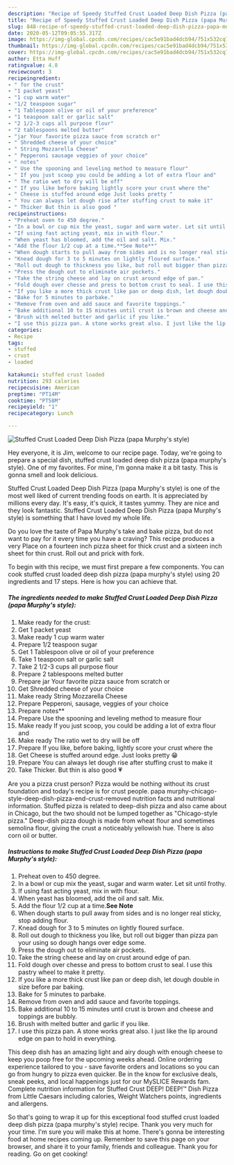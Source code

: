 ```yaml
---
description: "Recipe of Speedy Stuffed Crust Loaded Deep Dish Pizza (papa Murphy&amp;#39;s style)"
title: "Recipe of Speedy Stuffed Crust Loaded Deep Dish Pizza (papa Murphy&amp;#39;s style)"
slug: 848-recipe-of-speedy-stuffed-crust-loaded-deep-dish-pizza-papa-murphy-and-39-s-style
date: 2020-05-12T09:05:55.317Z
image: https://img-global.cpcdn.com/recipes/cac5e91bad4dcb94/751x532cq70/stuffed-crust-loaded-deep-dish-pizza-papa-murphys-style-recipe-main-photo.jpg
thumbnail: https://img-global.cpcdn.com/recipes/cac5e91bad4dcb94/751x532cq70/stuffed-crust-loaded-deep-dish-pizza-papa-murphys-style-recipe-main-photo.jpg
cover: https://img-global.cpcdn.com/recipes/cac5e91bad4dcb94/751x532cq70/stuffed-crust-loaded-deep-dish-pizza-papa-murphys-style-recipe-main-photo.jpg
author: Etta Huff
ratingvalue: 4.8
reviewcount: 3
recipeingredient:
- " for the crust"
- "1 packet yeast"
- "1 cup warm water"
- "1/2 teaspoon sugar"
- "1 Tablespoon olive or oil of your preference"
- "1 teaspoon salt or garlic salt"
- "2 1/2-3 cups all purpose flour"
- "2 tablespoons melted butter"
- "jar Your favorite pizza sauce from scratch or"
- " Shredded cheese of your choice"
- " String Mozzarella Cheese"
- " Pepperoni sausage veggies of your choice"
- " notes"
- " Use the spooning and leveling method to measure flour"
- " If you just scoop you could be adding a lot of extra flour and"
- " The ratio wet to dry will be off"
- " If you like before baking lightly score your crust where the"
- " Cheese is stuffed around edge Just looks pretty "
- " You can always let dough rise after stuffing crust to make it"
- " Thicker But thin is also good "
recipeinstructions:
- "Preheat oven to 450 degree."
- "In a bowl or cup mix the yeast, sugar and warm water. Let sit until frothy."
- "If using fast acting yeast, mix in with flour."
- "When yeast has bloomed, add the oil and salt. Mix."
- "Add the flour 1/2 cup at a time.**See Note**"
- "When dough starts to pull away from sides and is no longer real sticky, stop adding flour."
- "Knead dough for 3 to 5 minutes on lightly floured surface."
- "Roll out dough to thickness you like, but roll out bigger than pizza pan your using so dough hangs over edge some."
- "Press the dough out to eliminate air pockets."
- "Take the string cheese and lay on crust around edge of pan."
- "Fold dough over chesse and press to bottom crust to seal. I use this pastry wheel to make it pretty."
- "If you like a more thick crust like pan or deep dish, let dough double in size before par baking."
- "Bake for 5 minutes to parbake."
- "Remove from oven and add sauce and favorite toppings."
- "Bake additional 10 to 15 minutes until crust is brown and cheese and toppings are bubbly."
- "Brush with melted butter and garlic if you like."
- "I use this pizza pan. A stone works great also. I just like the lip around edge on pan to hold in everything."
categories:
- Recipe
tags:
- stuffed
- crust
- loaded

katakunci: stuffed crust loaded 
nutrition: 293 calories
recipecuisine: American
preptime: "PT14M"
cooktime: "PT58M"
recipeyield: "1"
recipecategory: Lunch

---
```



![Stuffed Crust Loaded Deep Dish Pizza (papa Murphy&#39;s style)](https://img-global.cpcdn.com/recipes/cac5e91bad4dcb94/751x532cq70/stuffed-crust-loaded-deep-dish-pizza-papa-murphys-style-recipe-main-photo.jpg)

Hey everyone, it is Jim, welcome to our recipe page. Today, we're going to prepare a special dish, stuffed crust loaded deep dish pizza (papa murphy&#39;s style). One of my favorites. For mine, I'm gonna make it a bit tasty. This is gonna smell and look delicious.

Stuffed Crust Loaded Deep Dish Pizza (papa Murphy&#39;s style) is one of the most well liked of current trending foods on earth. It is appreciated by millions every day. It's easy, it's quick, it tastes yummy. They are nice and they look fantastic. Stuffed Crust Loaded Deep Dish Pizza (papa Murphy&#39;s style) is something that I have loved my whole life.

Do you love the taste of Papa Murphy&#39;s take and bake pizza, but do not want to pay for it every time you have a craving? This recipe produces a very Place on a fourteen inch pizza sheet for thick crust and a sixteen inch sheet for thin crust. Roll out and prick with fork.


To begin with this recipe, we must first prepare a few components. You can cook stuffed crust loaded deep dish pizza (papa murphy&#39;s style) using 20 ingredients and 17 steps. Here is how you can achieve that.

<!--inarticleads1-->

##### The ingredients needed to make Stuffed Crust Loaded Deep Dish Pizza (papa Murphy&#39;s style):

1. Make ready  for the crust:
1. Get 1 packet yeast
1. Make ready 1 cup warm water
1. Prepare 1/2 teaspoon sugar
1. Get 1 Tablespoon olive or oil of your preference
1. Take 1 teaspoon salt or garlic salt
1. Take 2 1/2-3 cups all purpose flour
1. Prepare 2 tablespoons melted butter
1. Prepare jar Your favorite pizza sauce from scratch or
1. Get  Shredded cheese of your choice
1. Make ready  String Mozzarella Cheese
1. Prepare  Pepperoni, sausage, veggies of your choice
1. Prepare  notes**
1. Prepare  Use the spooning and leveling method to measure flour
1. Make ready  If you just scoop, you could be adding a lot of extra flour and
1. Make ready  The ratio wet to dry will be off
1. Prepare  If you like, before baking, lightly score your crust where the
1. Get  Cheese is stuffed around edge. Just looks pretty 😁
1. Prepare  You can always let dough rise after stuffing crust to make it
1. Take  Thicker. But thin is also good 💗


Are you a pizza crust person? Pizza would be nothing without its crust foundation and today&#39;s recipe is for crust people. papa murphy-chicago-style-deep-dish-pizza-end-crust-removed nutrition facts and nutritional information. Stuffed pizza is related to deep-dish pizza and also came about in Chicago, but the two should not be lumped together as &#34;Chicago-style pizza.&#34; Deep-dish pizza dough is made from wheat flour and sometimes semolina flour, giving the crust a noticeably yellowish hue. There is also corn oil or butter. 

<!--inarticleads2-->

##### Instructions to make Stuffed Crust Loaded Deep Dish Pizza (papa Murphy&#39;s style):

1. Preheat oven to 450 degree.
1. In a bowl or cup mix the yeast, sugar and warm water. Let sit until frothy.
1. If using fast acting yeast, mix in with flour.
1. When yeast has bloomed, add the oil and salt. Mix.
1. Add the flour 1/2 cup at a time.**See Note**
1. When dough starts to pull away from sides and is no longer real sticky, stop adding flour.
1. Knead dough for 3 to 5 minutes on lightly floured surface.
1. Roll out dough to thickness you like, but roll out bigger than pizza pan your using so dough hangs over edge some.
1. Press the dough out to eliminate air pockets.
1. Take the string cheese and lay on crust around edge of pan.
1. Fold dough over chesse and press to bottom crust to seal. I use this pastry wheel to make it pretty.
1. If you like a more thick crust like pan or deep dish, let dough double in size before par baking.
1. Bake for 5 minutes to parbake.
1. Remove from oven and add sauce and favorite toppings.
1. Bake additional 10 to 15 minutes until crust is brown and cheese and toppings are bubbly.
1. Brush with melted butter and garlic if you like.
1. I use this pizza pan. A stone works great also. I just like the lip around edge on pan to hold in everything.


This deep dish has an amazing light and airy dough with enough cheese to keep you poop free for the upcoming weeks ahead. Online ordering experience tailored to you - save favorite orders and locations so you can go from hungry to pizza even quicker. Be in the know for exclusive deals, sneak peeks, and local happenings just for our MySLICE Rewards fam. Complete nutrition information for Stuffed Crust DEEP! DEEP!™ Dish Pizza from Little Caesars including calories, Weight Watchers points, ingredients and allergens. 

So that's going to wrap it up for this exceptional food stuffed crust loaded deep dish pizza (papa murphy&#39;s style) recipe. Thank you very much for your time. I'm sure you will make this at home. There's gonna be interesting food at home recipes coming up. Remember to save this page on your browser, and share it to your family, friends and colleague. Thank you for reading. Go on get cooking!
